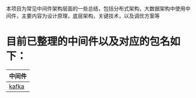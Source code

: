 本项目为常见中间件架构层面的一些总结，包括分布式架构，大数据架构中使用中间件，主要内容为设计原理，底层架构，关键技术，以及调优方案等
# 目前已整理的中间件以及对应的包名如下：

|中间件|
| :------ |
| [kafka](src/main/java/com/xiu/fastmiddleware/kafka/README.MD)|